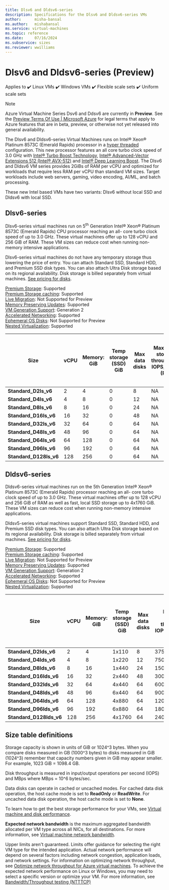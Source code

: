 ```yaml
---
title: Dlsv6 and Dldsv6-series
description: Specifications for the Dlsv6 and Dldsv6-series VMs
author:      misha-bansal
ms.author:   mishabansal
ms.service: virtual-machines
ms.topic: reference
ms.date:     07/16/2024
ms.subservice: sizes
ms.reviewer: wwilliams
---
```


# Dlsv6 and Dldsv6-series (Preview)

Applies to ✔️ Linux VMs ✔️ Windows VMs ✔️ Flexible scale sets ✔️ Uniform scale sets 

> [!NOTE]
> Azure Virtual Machine Series Dsv6 and Ddsv6 are currently in **Preview**. See the [Preview Terms Of Use | Microsoft Azure](https://azure.microsoft.com/support/legal/preview-supplemental-terms/) for legal terms that apply to Azure features that are in beta, preview, or otherwise not yet released into general availability.

The Dlsv6 and Dldsv6-series Virtual Machines runs on Intel® Xeon® Platinum 8573C (Emerald Rapids) processor in a [hyper threaded](https://www.intel.com/content/www/us/en/architecture-and-technology/hyper-threading/hyper-threading-technology.html) configuration. This new processor features an all core turbo clock speed of 3.0 GHz with [Intel® Turbo Boost Technology](https://www.intel.com/content/www/us/en/architecture-and-technology/turbo-boost/turbo-boost-technology.html), [Intel® Advanced-Vector Extensions 512 (Intel® AVX-512)](https://www.intel.com/content/www/us/en/architecture-and-technology/avx-512-overview.html) and [Intel® Deep Learning Boost](https://software.intel.com/content/www/us/en/develop/topics/ai/deep-learning-boost.html). The Dlsv6 and Dldsv6 VM series provides 2GiBs of RAM per vCPU and optimized for workloads that require less RAM per vCPU than standard VM sizes. Target workloads include web servers, gaming, video encoding, AI/ML, and batch processing.

These new Intel based VMs have two variants: Dlsv6 without local SSD and Dldsv6 with local SSD.

## Dlsv6-series

Dlsv6-series virtual machines run on 5<sup>th</sup> Generation Intel® Xeon® Platinum 8573C (Emerald Rapids) CPU processor reaching an all- core turbo clock speed of up to 3.0 GHz. These virtual machines offer up to 128 vCPU and 256 GiB of RAM. These VM sizes can reduce cost when running non-memory intensive applications.

Dlsv6-series virtual machines do not have any temporary storage thus lowering the price of entry. You can attach Standard SSD, Standard HDD, and Premium SSD disk types. You can also attach Ultra Disk storage based on its regional availability. Disk storage is billed separately from virtual machines. [See pricing for disks](https://azure.microsoft.com/pricing/details/managed-disks/).

[Premium Storage](https://learn.microsoft.com/azure/virtual-machines/premium-storage-performance): Supported <br>[Premium Storage caching](https://learn.microsoft.com/azure/virtual-machines/premium-storage-performance): Supported <br>[Live Migration](https://learn.microsoft.com/azure/virtual-machines/maintenance-and-updates): Not Supported for Preview <br>[Memory Preserving Updates](https://learn.microsoft.com/azure/virtual-machines/maintenance-and-updates): Supported <br>[VM Generation Support](https://learn.microsoft.com/azure/virtual-machines/generation-2): Generation 2<br>[Accelerated Networking](https://learn.microsoft.com/azure/virtual-network/create-vm-accelerated-networking-cli): Supported <br>[Ephemeral OS Disks](https://learn.microsoft.com/azure/virtual-machines/ephemeral-os-disks): Not Supported for Preview<br>[Nested Virtualization](https://learn.microsoft.com/virtualization/hyper-v-on-windows/user-guide/nested-virtualization): Supported 

| **Size** | **vCPU** | **Memory: GiB** | **Temp storage (SSD) GiB** | **Max data disks** | **Max temp storage throughput: IOPS/MBPS (RR)** | **Max temp storage throughput:  IOPS/MBPS (RW)** | **Max** **uncached Premium SSD and Standard SSD/HDD disk throughput: IOPS/MBps** | **Max burst** **uncached Premium SSD and Standard SSD/HDD disk throughput: IOPS/MBps** | **Max** **uncached Ultra Disk and Premium SSD V2 disk throughput: IOPS/MBps** | **Max burst** **uncached Ultra Disk and Premium SSD V2 disk throughput: IOPS/MBps** | **Max NICs** | **Network bandwidth (Mbps)** |
|---|---|---|---|---|---|---|---|---|---|---|---|---|
| **Standard_D2ls_v6** | 2 | 4 | 0 | 8 | NA | NA | 3750/106 | 40000/1250 | 4167/124 | 44444/1463 | 2 | 12500 |
| **Standard_D4ls_v6** | 4 | 8 | 0 | 12 | NA | NA | 6400/212 | 40000/1250 | 8333/248 | 52083/1463 | 2 | 12500 |
| **Standard_D8ls_v6** | 8 | 16 | 0 | 24 | NA | NA | 12800/424 | 40000/1250 | 16667/496 | 52083/1463 | 4 | 12500 |
| **Standard_D16ls_v6** | 16 | 32 | 0 | 48 | NA | NA | 25600/848 | 40000/1250 | 33333/992 | 52083/1463 | 8 | 12500 |
| **Standard_D32ls_v6** | 32 | 64 | 0 | 64 | NA | NA | 51200/1696 | 80000/1696 | 66667/1984 | 104167/1984 | 8 | 16000 |
| **Standard_D48ls_v6** | 48 | 96 | 0 | 64 | NA | NA | 76800/2544 | 80000/2544 | 100000/2976 | 104167/2976 | 8 | 24000 |
| **Standard_D64ls_v6** | 64 | 128 | 0 | 64 | NA | NA | 102400/3392 | 102400/3392 | 133333/3969 | 133333/3969 | 8 | 30000 |
| **Standard_D96ls_v6** | 96 | 192 | 0 | 64 | NA | NA | 153600/5088 | 153600/5088 | 200000/5953 | 200000/5953 | 8 | 41000 |
| **Standard_D128ls_v6** | 128 | 256 | 0 | 64 | NA | NA | 204800/6782 | 204800/6782 | 266667/7935 | 266667/7935 | 8 | 54000 |

## Dldsv6-series

Dldsv6-series virtual machines run on the 5th Generation Intel® Xeon® Platinum 8573C (Emerald Rapids) processor reaching an all- core turbo clock speed of up to 3.0 GHz. These virtual machines offer up to 128 vCPU and 256 GiB of RAM as well as fast, local SSD storage up to 4x1760 GiB. These VM sizes can reduce cost when running non-memory intensive applications.

Dldsv5-series virtual machines support Standard SSD, Standard HDD, and Premium SSD disk types. You can also attach Ultra Disk storage based on its regional availability. Disk storage is billed separately from virtual machines. [See pricing for disks](https://azure.microsoft.com/pricing/details/managed-disks/).

[Premium Storage](https://learn.microsoft.com/azure/virtual-machines/premium-storage-performance): Supported <br>[Premium Storage caching](https://learn.microsoft.com/azure/virtual-machines/premium-storage-performance): Supported <br>[Live Migration](https://learn.microsoft.com/azure/virtual-machines/maintenance-and-updates): Not Supported for Preview <br>[Memory Preserving Updates](https://learn.microsoft.com/azure/virtual-machines/maintenance-and-updates): Supported <br>[VM Generation Support](https://learn.microsoft.com/azure/virtual-machines/generation-2): Generation 2<br>[Accelerated Networking](https://learn.microsoft.com/azure/virtual-network/create-vm-accelerated-networking-cli): Supported <br>[Ephemeral OS Disks](https://learn.microsoft.com/azure/virtual-machines/ephemeral-os-disks): Not Supported for Preview <br>[Nested Virtualization](https://learn.microsoft.com/virtualization/hyper-v-on-windows/user-guide/nested-virtualization): Supported 

| **Size** | **vCPU** | **Memory: GiB** | **Temp storage (SSD) GiB** | **Max data disks** | **Max temp storage throughput: IOPS/MBPS (RR)** | **Max temp storage throughput:  IOPS/MBPS (RW)** | **Max** **uncached Premium SSD and Standard SSD/HDD disk throughput: IOPS/MBps** | **Max burst** **uncached Premium SSD and Standard SSD/HDD disk throughput: IOPS/MBps** | **Max** **uncached Ultra Disk and Premium SSD V2 disk throughput: IOPS/MBps** | **Max burst** **uncached Ultra Disk and Premium SSD V2 disk throughput: IOPS/MBps** | **Max NICs** | **Network bandwidth** |
|---|---|---|---|---|---|---|---|---|---|---|---|---|
| **Standard_D2lds_v6** | 2 | 4 | 1x110 | 8 | 37500/180 | 15000/90 | 3750/106 | 40000/1250 | 4167/124 | 44444/1463 | 2 | 12500 |
| **Standard_D4lds_v6** | 4 | 8 | 1x220 | 12 | 75000/360 | 30000/180 | 6400/212 | 40000/1250 | 8333/248 | 52083/1463 | 2 | 12500 |
| **Standard_D8lds_v6** | 8 | 16 | 1x440 | 24 | 150000/720 | 60000/360 | 12800/424 | 40000/1250 | 16667/496 | 52083/1463 | 4 | 12500 |
| **Standard_D16lds_v6** | 16 | 32 | 2x440 | 48 | 300000/1440 | 120000/720 | 25600/848 | 40000/1250 | 33333/992 | 52083/1463 | 8 | 12500 |
| **Standard_D32lds_v6** | 32 | 64 | 4x440 | 64 | 600000/2880 | 240000/1440 | 51200/1696 | 80000/1696 | 66667/1984 | 104167/1984 | 8 | 16000 |
| **Standard_D48lds_v6** | 48 | 96 | 6x440 | 64 | 900000/4320 | 360000/2160 | 76800/2544 | 80000/2544 | 100000/2976 | 104167/2976 | 8 | 24000 |
| **Standard_D64lds_v6** | 64 | 128 | 4x880 | 64 | 1200000/5760 | 480000/2880 | 102400/3392 | 102400/3392 | 133333/3969 | 133333/3969 | 8 | 30000 |
| **Standard_D96lds_v6** | 96 | 192 | 6x880 | 64 | 1800000/8640 | 720000/4320 | 153600/5088 | 153600/5088 | 200000/5953 | 200000/5953 | 8 | 41000 |
| **Standard_D128lds_v6** | 128 | 256 | 4x1760 | 64 | 2400000/11520 | 960000/5760 | 204800/6782 | 204800/6782 | 266667/7935 | 266667/7935 | 8 | 54000 |

## Size table definitions

Storage capacity is shown in units of GiB or 1024^3 bytes. When you compare disks measured in GB (1000^3 bytes) to disks measured in GiB (1024^3) remember that capacity numbers given in GiB may appear smaller. For example, 1023 GiB = 1098.4 GB.

Disk throughput is measured in input/output operations per second (IOPS) and MBps where MBps = 10^6 bytes/sec.

Data disks can operate in cached or uncached modes. For cached data disk operation, the host cache mode is set to **ReadOnly** or **ReadWrite**. For uncached data disk operation, the host cache mode is set to **None**.

To learn how to get the best storage performance for your VMs, see [Virtual machine and disk performance](https://learn.microsoft.com/azure/virtual-machines/disks-performance).

**Expected network bandwidth** is the maximum aggregated bandwidth allocated per VM type across all NICs, for all destinations. For more information, see [Virtual machine network bandwidth](../virtual-network/virtual-machine-network-throughput.md).

Upper limits aren't guaranteed. Limits offer guidance for selecting the right VM type for the intended application. Actual network performance will depend on several factors including network congestion, application loads, and network settings. For information on optimizing network throughput, see [Optimize network throughput for Azure virtual machines](https://learn.microsoft.com/azure/virtual-network/virtual-network-optimize-network-bandwidth). To achieve the expected network performance on Linux or Windows, you may need to select a specific version or optimize your VM. For more information, see [Bandwidth/Throughput testing (NTTTCP)](https://learn.microsoft.com/azure/virtual-network/virtual-network-bandwidth-testing)

